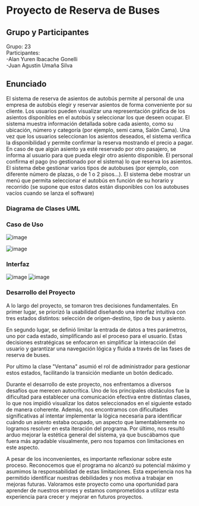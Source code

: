 # Proyecto de Reserva de Buses

## Grupo y Participantes
  Grupo: 23  
    Participantes:  
        -Alan Yuren Ibacache Gonelli  
        -Juan Agustin Umaña Silva

## Enunciado

  El sistema de reserva de asientos de autobús permite al personal de una empresa de autobús elegir y reservar asientos de forma conveniente por su cliente. Los usuarios pueden  visualizar una representación gráfica de los asientos disponibles en el  autobús y seleccionar los que deseen ocupar. El sistema muestra información detallada sobre cada asiento, como su ubicación, número y  categoría (por ejemplo, semi cama, Salón Cama).
    Una vez que los usuarios seleccionan los asientos deseados, el sistema verifica la disponibilidad y permite confirmar la reserva mostrando el precio a pagar. En caso de que algún asiento ya esté reservado por otro pasajero, se informa al usuario para que pueda elegir otro asiento disponible. El personal confirma el pago (no gestionado por el sistema) lo que reserva los asientos.
    El sistema debe gestionar varios tipos de autobuses (por ejemplo, con diferente número de plazas, o de 1 o 2 pisos...).
    El sistema debe mostrar un menú que permita seleccionar el autobús en función de su horario y recorrido (se supone que estos datos están disponibles con los autobuses vacíos cuando se lanza el software)

### Diagrama de Clases UML

### Caso de Uso 
![image](https://github.com/alanyur/ProyectoSemestral-P2/assets/60883242/6af45845-34be-439f-b9e0-c9de6ad0cbef)

![image](https://github.com/alanyur/ProyectoSemestral-P2/assets/60883242/68041cc6-8e67-42f8-a39c-a05c52282c90)



### Interfaz

![image](https://github.com/alanyur/ProyectoSemestral-P2/assets/60883242/d2ace5f7-5084-4e6e-b225-89a4d1e067b1)
![image](https://github.com/alanyur/ProyectoSemestral-P2/assets/60883242/ca928965-c0a2-4df8-b85d-0045b938c337)

### Desarrollo del Proyecto  
A lo largo del proyecto, se tomaron tres decisiones fundamentales. En primer lugar, se priorizó la usabilidad diseñando una interfaz intuitiva con tres estados distintos: selección de origen-destino, tipo de bus y asiento.   

En segundo lugar, se definió limitar la entrada de datos a tres parámetros, uno por cada estado, simplificando así el proceso para el usuario. Estas decisiones estratégicas se enfocaron en simplificar la interacción del usuario y garantizar una navegación lógica y fluida a través de las fases de reserva de buses.  

Por ultimo la clase "Ventana" asumió el rol de administrador para gestionar estos estados, facilitando la transición mediante un botón dedicado.  



  Durante el desarrollo de este proyecto, nos enfrentamos a diversos desafíos que merecen autocrítica. Uno de los principales obstáculos fue la dificultad para establecer una comunicación efectiva entre distintas clases, lo que nos impidió visualizar los datos seleccionados en el siguiente estado de manera coherente. Además, nos encontramos con dificultades significativas al intentar implementar la lógica necesaria para identificar cuándo un asiento estaba ocupado, un aspecto que lamentablemente no logramos resolver en esta iteración del programa. Por último, nos resultó arduo mejorar la estética general del sistema, ya que buscábamos que fuera más agradable visualmente, pero nos topamos con limitaciones en este aspecto.

A pesar de los inconvenientes, es importante reflexionar sobre este proceso. Reconocemos que el programa no alcanzó su potencial máximo y asumimos la responsabilidad de estas limitaciones. Esta experiencia nos ha permitido identificar nuestras debilidades y nos motiva a trabajar en mejoras futuras. Valoramos este proyecto como una oportunidad para aprender de nuestros errores y estamos comprometidos a utilizar esta experiencia para crecer y mejorar en futuros proyectos.
